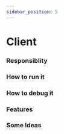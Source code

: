 ```yaml
---
sidebar_position: 5
---
```


# Client

### Responsiblity

### How to run it

### How to debug it

### Features

### Some Ideas
